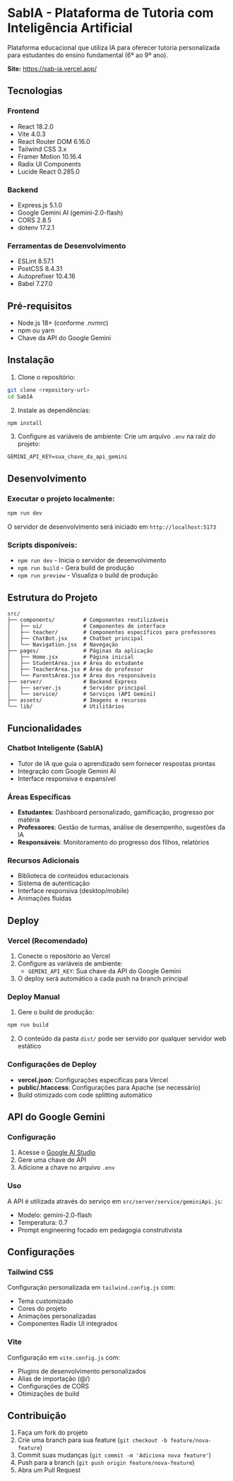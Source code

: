 # SabIA - Plataforma de Tutoria com Inteligência Artificial

Plataforma educacional que utiliza IA para oferecer tutoria personalizada para estudantes do ensino fundamental (6º ao 9º ano).

**Site:** https://sab-ia.vercel.app/

## Tecnologias

### Frontend

- React 18.2.0
- Vite 4.0.3
- React Router DOM 6.16.0
- Tailwind CSS 3.x
- Framer Motion 10.16.4
- Radix UI Components
- Lucide React 0.285.0

### Backend

- Express.js 5.1.0
- Google Gemini AI (gemini-2.0-flash)
- CORS 2.8.5
- dotenv 17.2.1

### Ferramentas de Desenvolvimento

- ESLint 8.57.1
- PostCSS 8.4.31
- Autoprefixer 10.4.16
- Babel 7.27.0

## Pré-requisitos

- Node.js 18+ (conforme .nvmrc)
- npm ou yarn
- Chave da API do Google Gemini

## Instalação

1. Clone o repositório:

```bash
git clone <repository-url>
cd SabIA
```

2. Instale as dependências:

```bash
npm install
```

3. Configure as variáveis de ambiente:
   Crie um arquivo `.env` na raiz do projeto:

```env
GEMINI_API_KEY=sua_chave_da_api_gemini
```

## Desenvolvimento

### Executar o projeto localmente:

```bash
npm run dev
```

O servidor de desenvolvimento será iniciado em `http://localhost:5173`

### Scripts disponíveis:

- `npm run dev` - Inicia o servidor de desenvolvimento
- `npm run build` - Gera build de produção
- `npm run preview` - Visualiza o build de produção

## Estrutura do Projeto

```
src/
├── components/         # Componentes reutilizáveis
│   ├── ui/             # Componentes de interface
│   ├── teacher/        # Componentes específicos para professores
│   ├── ChatBot.jsx     # Chatbot principal
│   └── Navigation.jsx  # Navegação
├── pages/              # Páginas da aplicação
│   ├── Home.jsx        # Página inicial
│   ├── StudentArea.jsx # Área do estudante
│   ├── TeacherArea.jsx # Área do professor
│   └── ParentsArea.jsx # Área dos responsáveis
├── server/             # Backend Express
│   ├── server.js       # Servidor principal
│   └── service/        # Serviços (API Gemini)
├── assets/             # Imagens e recursos
└── lib/                # Utilitários
```

## Funcionalidades

### Chatbot Inteligente (SabIA)

- Tutor de IA que guia o aprendizado sem fornecer respostas prontas
- Integração com Google Gemini AI
- Interface responsiva e expansível

### Áreas Específicas

- **Estudantes**: Dashboard personalizado, gamificação, progresso por matéria
- **Professores**: Gestão de turmas, análise de desempenho, sugestões da IA
- **Responsáveis**: Monitoramento do progresso dos filhos, relatórios

### Recursos Adicionais

- Biblioteca de conteúdos educacionais
- Sistema de autenticação
- Interface responsiva (desktop/mobile)
- Animações fluidas

## Deploy

### Vercel (Recomendado)

1. Conecte o repositório ao Vercel
2. Configure as variáveis de ambiente:
   - `GEMINI_API_KEY`: Sua chave da API do Google Gemini
3. O deploy será automático a cada push na branch principal

### Deploy Manual

1. Gere o build de produção:

```bash
npm run build
```

2. O conteúdo da pasta `dist/` pode ser servido por qualquer servidor web estático

### Configurações de Deploy

- **vercel.json**: Configurações específicas para Vercel
- **public/.htaccess**: Configurações para Apache (se necessário)
- Build otimizado com code splitting automático

## API do Google Gemini

### Configuração

1. Acesse o [Google AI Studio](https://makersuite.google.com/app/apikey)
2. Gere uma chave de API
3. Adicione a chave no arquivo `.env`

### Uso

A API é utilizada através do serviço em `src/server/service/geminiApi.js`:

- Modelo: gemini-2.0-flash
- Temperatura: 0.7
- Prompt engineering focado em pedagogia construtivista

## Configurações

### Tailwind CSS

Configuração personalizada em `tailwind.config.js` com:

- Tema customizado
- Cores do projeto
- Animações personalizadas
- Componentes Radix UI integrados

### Vite

Configuração em `vite.config.js` com:

- Plugins de desenvolvimento personalizados
- Alias de importação (@/)
- Configurações de CORS
- Otimizações de build

## Contribuição

1. Faça um fork do projeto
2. Crie uma branch para sua feature (`git checkout -b feature/nova-feature`)
3. Commit suas mudanças (`git commit -m 'Adiciona nova feature'`)
4. Push para a branch (`git push origin feature/nova-feature`)
5. Abra um Pull Request



